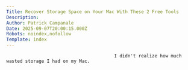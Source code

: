 ```yaml
---
Title: Recover Storage Space on Your Mac With These 2 Free Tools
Description: 
Author: Patrick Campanale
Date: 2025-09-07T20:00:15.000Z
Robots: noindex,nofollow
Template: index
---
```


                                            I didn't realize how much wasted storage I had on my Mac.
                                        